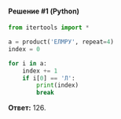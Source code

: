 #### Решение #1 (Python)
```python
from itertools import *

a = product('ЕЛМРУ', repeat=4)
index = 0

for i in a:
	index += 1
	if i[0] == 'Л':
		print(index)
		break
```
**Ответ:** 126.
